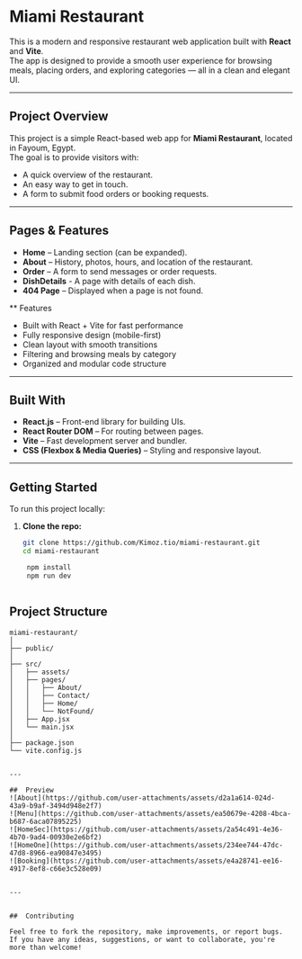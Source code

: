 # Miami Restaurant 

This is a modern and responsive restaurant web application built with **React** and **Vite**.  
The app is designed to provide a smooth user experience for browsing meals, placing orders, and exploring categories — all in a clean and elegant UI.

---

##  Project Overview

This project is a simple React-based web app for **Miami Restaurant**, located in Fayoum, Egypt.  
The goal is to provide visitors with:
- A quick overview of the restaurant.
- An easy way to get in touch.
- A form to submit food orders or booking requests.

---

##  Pages & Features

- **Home** – Landing section (can be expanded).
- **About** – History, photos, hours, and location of the restaurant.
- **Order** – A form to send messages or order requests.
- **DishDetails** - A page with details of each dish.
- **404 Page** – Displayed when a page is not found.

** Features 

- Built with React + Vite for fast performance
- Fully responsive design (mobile-first)
- Clean layout with smooth transitions
- Filtering and browsing meals by category
- Organized and modular code structure
 

---

##  Built With

- **React.js** – Front-end library for building UIs.
- **React Router DOM** – For routing between pages.
- **Vite** – Fast development server and bundler.
- **CSS (Flexbox & Media Queries)** – Styling and responsive layout.

---

##  Getting Started

To run this project locally:

1. **Clone the repo:**
   ```bash
   git clone https://github.com/Kimoz.tio/miami-restaurant.git  
   cd miami-restaurant

    npm install
    npm run dev



##  Project Structure

```
miami-restaurant/
│
├── public/
│
├── src/
│   ├── assets/          
│   ├── pages/
│   │   ├── About/
│   │   ├── Contact/
│   │   ├── Home/
│   │   └── NotFound/
│   ├── App.jsx         
│   └── main.jsx        
│
├── package.json
└── vite.config.js


---

##  Preview
![About](https://github.com/user-attachments/assets/d2a1a614-024d-43a9-b9af-3494d948e2f7)
![Menu](https://github.com/user-attachments/assets/ea50679e-4208-4bca-b687-6aca07895225)
![HomeSec](https://github.com/user-attachments/assets/2a54c491-4e36-4b70-9ad4-00930e2e6bf2)
![HomeOne](https://github.com/user-attachments/assets/234ee744-47dc-47d8-8966-ea90847e3495)
![Booking](https://github.com/user-attachments/assets/e4a28741-ee16-4917-8ef8-c66e3c528e09)


---


##  Contributing

Feel free to fork the repository, make improvements, or report bugs.  
If you have any ideas, suggestions, or want to collaborate, you're more than welcome!
